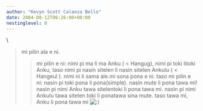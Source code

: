 ```yaml
---
author: "Kevyn Scott Calanza Bello"
date: 2004-08-12T06:26:00+00:00
nestinglevel: 0
---
```

\
> mi pilin ala e ni.
>> mi pilin e ni: nimi pi ma li ma Anku ( < Hangug), nimi pi toki litoki
> Anku, taso nimi pi nasin sitelen li nasin sitelen Ankulu ( < Hangeul
> ). nimi ni li sama ale.mi sona pona e ni. taso mi pilin e ni: nasin pi toki pona li pona(simple). nasin mute li pona tawa mi! nasin pi nimi Anku tawa sitelentoki li pona tawa mi. nasin pi nimi Ankulu tawa sitelen toki li ponatawa sina mute. taso tawa mi, Anku li pona tawa mi ![:)](images/smilies/icon_e_smile.gif "Smile")